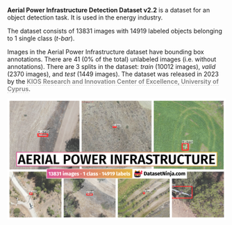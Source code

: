**Aerial Power Infrastructure Detection Dataset v2.2** is a dataset for an object detection task. It is used in the energy industry. 

The dataset consists of 13831 images with 14919 labeled objects belonging to 1 single class (*t-bar*).

Images in the Aerial Power Infrastructure dataset have bounding box annotations. There are 41 (0% of the total) unlabeled images (i.e. without annotations). There are 3 splits in the dataset: *train* (10012 images), *valid* (2370 images), and *test* (1449 images). The dataset was released in 2023 by the <span style="font-weight: 600; color: grey; border-bottom: 1px dashed #d3d3d3;">KIOS Research and Innovation Center of Excellence, University of Cyprus</span>.

<img src="https://github.com/dataset-ninja/aerial-power/raw/main/visualizations/poster.png">
